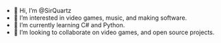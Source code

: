 - 👋 Hi, I’m @SirQuartz
- 👀 I’m interested in video games, music, and making software.
- 🌱 I’m currently learning C# and Python.
- 💞️ I’m looking to collaborate on video games, and open source projects.

<!---[![SirQuartz' github stats](https://github-readme-stats.vercel.app/api?username=SirQuartz&count_private=true&show_icons=true&theme=radical&hide_rank=false)](https://github.com/anuraghazra/github-readme-stats)
--->
<!---
SirQuartz/SirQuartz is a ✨ special ✨ repository because its `README.md` (this file) appears on your GitHub profile.
You can click the Preview link to take a look at your changes.
--->
